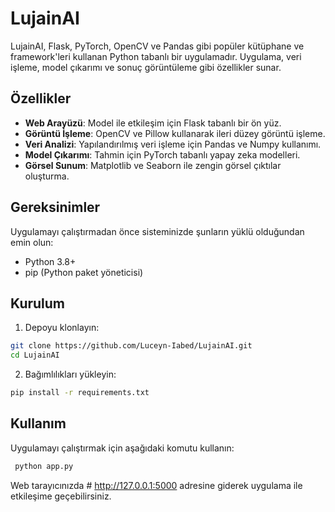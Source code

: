 # LujainAI

LujainAI, Flask, PyTorch, OpenCV ve Pandas gibi popüler kütüphane ve framework'leri kullanan Python tabanlı bir uygulamadır. Uygulama, veri işleme, model çıkarımı ve sonuç görüntüleme gibi özellikler sunar.

## Özellikler

- **Web Arayüzü**: Model ile etkileşim için Flask tabanlı bir ön yüz.
- **Görüntü İşleme**: OpenCV ve Pillow kullanarak ileri düzey görüntü işleme.
- **Veri Analizi**: Yapılandırılmış veri işleme için Pandas ve Numpy kullanımı.
- **Model Çıkarımı**: Tahmin için PyTorch tabanlı yapay zeka modelleri.
- **Görsel Sunum**: Matplotlib ve Seaborn ile zengin görsel çıktılar oluşturma.

## Gereksinimler

Uygulamayı çalıştırmadan önce sisteminizde şunların yüklü olduğundan emin olun:

- Python 3.8+
- pip (Python paket yöneticisi)

## Kurulum

1. Depoyu klonlayın:

```bash
git clone https://github.com/Luceyn-Iabed/LujainAI.git
cd LujainAI
```
2. Bağımlılıkları yükleyin:
```bash
pip install -r requirements.txt
```

## Kullanım

Uygulamayı çalıştırmak için aşağıdaki komutu kullanın:

```bash
 python app.py
```
Web tarayıcınızda # http://127.0.0.1:5000  adresine giderek uygulama ile etkileşime geçebilirsiniz.


